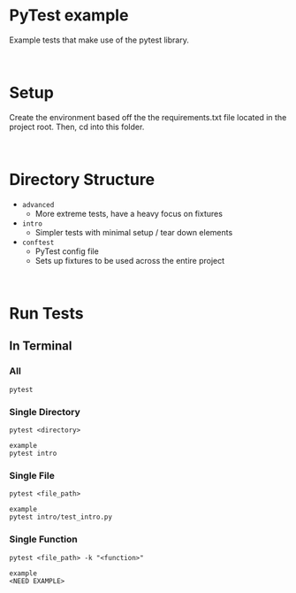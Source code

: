# PyTest example
Example tests that make use of the pytest library.

&nbsp;
# Setup
Create the environment based off the the requirements.txt file located in the project root. Then, cd into this folder.

&nbsp;
# Directory Structure
* `advanced`
  * More extreme tests, have a heavy focus on fixtures
* `intro`
  * Simpler tests with minimal setup / tear down elements
* `conftest`
  * PyTest config file
  * Sets up fixtures to be used across the entire project

&nbsp;
# Run Tests
## In Terminal
### All
```shell
pytest
```

### Single Directory
```shell
pytest <directory>

example
pytest intro
```

### Single File
```shell
pytest <file_path>

example
pytest intro/test_intro.py
```

### Single Function
```shell
pytest <file_path> -k "<function>"

example
<NEED EXAMPLE>
```